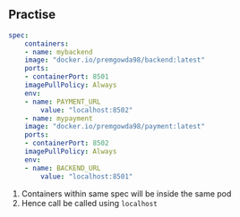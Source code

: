 ## Practise

```yml
spec:
    containers:
    - name: mybackend
    image: "docker.io/premgowda98/backend:latest"
    ports:
    - containerPort: 8501
    imagePullPolicy: Always
    env:
    - name: PAYMENT_URL
        value: "localhost:8502"
    - name: mypayment
    image: "docker.io/premgowda98/payment:latest"
    ports:
    - containerPort: 8502
    imagePullPolicy: Always
    env:
    - name: BACKEND_URL
        value: "localhost:8501"
```

1. Containers within same spec will be inside the same pod
2. Hence call be called using `localhost`